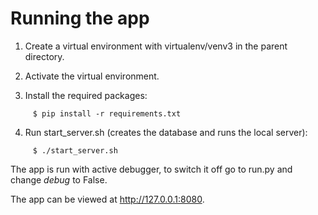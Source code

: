 # Running the app

1. Create a virtual environment with virtualenv/venv3 in the parent directory.

2. Activate the virtual environment.

3. Install the required packages:

```
     $ pip install -r requirements.txt
```

4. Run start_server.sh (creates the database and runs the local server):

```
     $ ./start_server.sh
```
The app is run with active debugger, to switch it off go to run.py and change *debug* to False.

The app can be viewed at http://127.0.0.1:8080.

